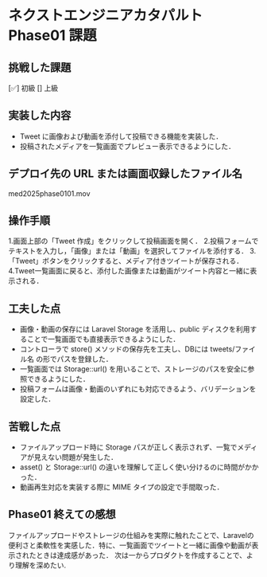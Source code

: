 # ネクストエンジニアカタパルト Phase01 課題

## 挑戦した課題

[✅] 初級
[] 上級

## 実装した内容

- Tweet に画像および動画を添付して投稿できる機能を実装した．
- 投稿されたメディアを一覧画面でプレビュー表示できるようにした．

## デプロイ先の URL または画面収録したファイル名

med2025phase0101.mov

## 操作手順

1.画面上部の「Tweet 作成」をクリックして投稿画面を開く．
2.投稿フォームでテキストを入力し，「画像」または「動画」を選択してファイルを添付する．
3.「Tweet」ボタンをクリックすると、メディア付きツイートが保存される．
4.Tweet一覧画面に戻ると、添付した画像または動画がツイート内容と一緒に表示される．

## 工夫した点

- 画像・動画の保存には Laravel Storage を活用し、public ディスクを利用することで一覧画面でも直接表示できるようにした．
- コントローラで store() メソッドの保存先を工夫し、DBには tweets/ファイル名 の形でパスを登録した．
- 一覧画面では Storage::url() を用いることで、ストレージのパスを安全に参照できるようにした．
- 投稿フォームは画像・動画のいずれにも対応できるよう、バリデーションを設定した．

## 苦戦した点

- ファイルアップロード時に Storage パスが正しく表示されず、一覧でメディアが見えない問題が発生した．
- asset() と Storage::url() の違いを理解して正しく使い分けるのに時間がかかった．
- 動画再生対応を実装する際に MIME タイプの設定で手間取った．

## Phase01 終えての感想

ファイルアップロードやストレージの仕組みを実際に触れたことで、Laravelの便利さと柔軟性を実感した．特に、一覧画面でツイートと一緒に画像や動画が表示されたときは達成感があった．
次は一からプロダクトを作成することで、より理解を深めたい.